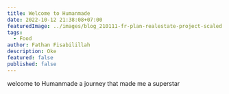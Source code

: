 ```yaml
---
title: Welcome to Humanmade
date: 2022-10-12 21:38:08+07:00
featuredImage: ../images/blog_210111-fr-plan-realestate-project-scaled.jpg
tags:
  - Food
author: Fathan Fisabilillah
description: Oke
featured: false
published: false
---
```

w﻿elcome to Humanmade a journey that made me a superstar